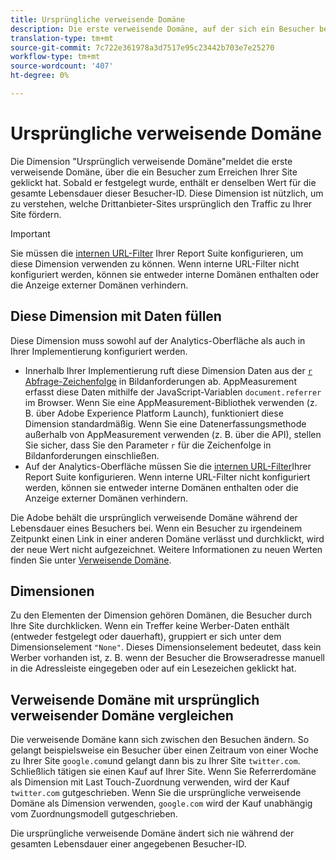 ```yaml
---
title: Ursprüngliche verweisende Domäne
description: Die erste verweisende Domäne, auf der sich ein Besucher befand, bevor er zu Ihrer Site durchklickte.
translation-type: tm+mt
source-git-commit: 7c722e361978a3d7517e95c23442b703e7e25270
workflow-type: tm+mt
source-wordcount: '407'
ht-degree: 0%

---
```



# Ursprüngliche verweisende Domäne

Die Dimension &quot;Ursprünglich verweisende Domäne&quot;meldet die erste verweisende Domäne, über die ein Besucher zum Erreichen Ihrer Site geklickt hat. Sobald er festgelegt wurde, enthält er denselben Wert für die gesamte Lebensdauer dieser Besucher-ID. Diese Dimension ist nützlich, um zu verstehen, welche Drittanbieter-Sites ursprünglich den Traffic zu Ihrer Site fördern.

>[!IMPORTANT]
>
>Sie müssen die [internen URL-Filter](/help/admin/admin/internal-url-filter-admin.md) Ihrer Report Suite konfigurieren, um diese Dimension verwenden zu können. Wenn interne URL-Filter nicht konfiguriert werden, können sie entweder interne Domänen enthalten oder die Anzeige externer Domänen verhindern.

## Diese Dimension mit Daten füllen

Diese Dimension muss sowohl auf der Analytics-Oberfläche als auch in Ihrer Implementierung konfiguriert werden.

* Innerhalb Ihrer Implementierung ruft diese Dimension Daten aus der [`r` Abfrage-Zeichenfolge](/help/implement/validate/query-parameters.md) in Bildanforderungen ab. AppMeasurement erfasst diese Daten mithilfe der JavaScript-Variablen `document.referrer` im Browser. Wenn Sie eine AppMeasurement-Bibliothek verwenden (z. B. über Adobe Experience Platform Launch), funktioniert diese Dimension standardmäßig. Wenn Sie eine Datenerfassungsmethode außerhalb von AppMeasurement verwenden (z. B. über die API), stellen Sie sicher, dass Sie den Parameter `r` für die Zeichenfolge in Bildanforderungen einschließen.
* Auf der Analytics-Oberfläche müssen Sie die [internen URL-Filter](/help/admin/admin/internal-url-filter-admin.md)Ihrer Report Suite konfigurieren. Wenn interne URL-Filter nicht konfiguriert werden, können sie entweder interne Domänen enthalten oder die Anzeige externer Domänen verhindern.

Die Adobe behält die ursprünglich verweisende Domäne während der Lebensdauer eines Besuchers bei. Wenn ein Besucher zu irgendeinem Zeitpunkt einen Link in einer anderen Domäne verlässt und durchklickt, wird der neue Wert nicht aufgezeichnet. Weitere Informationen zu neuen Werten finden Sie unter [Verweisende Domäne](referring-domain.md).

## Dimensionen

Zu den Elementen der Dimension gehören Domänen, die Besucher durch Ihre Site durchklicken. Wenn ein Treffer keine Werber-Daten enthält (entweder festgelegt oder dauerhaft), gruppiert er sich unter dem Dimensionselement `"None"`. Dieses Dimensionselement bedeutet, dass kein Werber vorhanden ist, z. B. wenn der Besucher die Browseradresse manuell in die Adressleiste eingegeben oder auf ein Lesezeichen geklickt hat.

## Verweisende Domäne mit ursprünglich verweisender Domäne vergleichen

Die verweisende Domäne kann sich zwischen den Besuchen ändern. So gelangt beispielsweise ein Besucher über einen Zeitraum von einer Woche zu Ihrer Site `google.com`und gelangt dann bis zu Ihrer Site `twitter.com`. Schließlich tätigen sie einen Kauf auf Ihrer Site. Wenn Sie Referrerdomäne als Dimension mit Last Touch-Zuordnung verwenden, wird der Kauf `twitter.com` gutgeschrieben. Wenn Sie die ursprüngliche verweisende Domäne als Dimension verwenden, `google.com` wird der Kauf unabhängig vom Zuordnungsmodell gutgeschrieben.

Die ursprüngliche verweisende Domäne ändert sich nie während der gesamten Lebensdauer einer angegebenen Besucher-ID.
